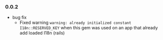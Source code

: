 ### 0.0.2

* bug fix
  * Fixed warning `warning: already initialized constant I18n::RESERVED_KEY` when this gem was used on an app that already
  add loaded I18n (rails)